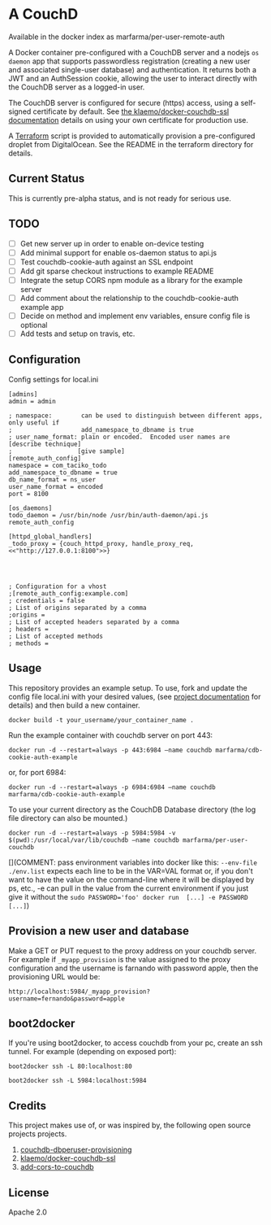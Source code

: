 # A CouchD

Available in the docker index as marfarma/per-user-remote-auth

A Docker container pre-configured with a CouchDB server and a nodejs `os daemon` app that supports passwordless registration (creating a new user and associated single-user database) and authentication.  It returns both a JWT and an AuthSession cookie, allowing the user to interact directly with the CouchDB server as a logged-in user.

The CouchDB server is configured for secure (https) access, using a self-signed certificate by default.  See [the klaemo/docker-couchdb-ssl documentation](https://github.com/klaemo/docker-couchdb-ssl) details on using your own certificate for production use.

A [Terraform](https://www.terraform.io) script is provided to automatically provision a pre-configured droplet from DigitalOcean.  See the README in the terraform directory for details.

## Current Status

This is currently pre-alpha status, and is not ready for serious use.

## TODO

- [ ] Get new server up in order to enable on-device testing
- [ ] Add minimal support for enable os-daemon status to api.js
- [ ] Test couchdb-cookie-auth against an SSL endpoint
- [ ] Add git sparse checkout instructions to example README
- [ ] Integrate the setup CORS npm module as a library for the example server
- [ ] Add comment about the relationship to the couchdb-cookie-auth example app
- [ ] Decide on method and implement env variables, ensure config file is optional
- [ ] Add tests and setup on travis, etc.

## Configuration

Config settings for local.ini


    [admins]
    admin = admin

    ; namespace:        can be used to distinguish between different apps, only useful if
    ;                   add_namespace_to_dbname is true
    ; user_name_format: plain or encoded.  Encoded user names are [describe technique]
    ;                  [give sample]
    [remote_auth_config]
    namespace = com_taciko_todo
    add_namespace_to_dbname = true
    db_name_format = ns_user
    user_name_format = encoded
    port = 8100

    [os_daemons]
    todo_daemon = /usr/bin/node /usr/bin/auth-daemon/api.js remote_auth_config

    [httpd_global_handlers]
    _todo_proxy = {couch_httpd_proxy, handle_proxy_req, <<"http://127.0.0.1:8100">>}




    ; Configuration for a vhost
    ;[remote_auth_config:example.com]
    ; credentials = false
    ; List of origins separated by a comma
    ;origins =
    ; List of accepted headers separated by a comma
    ; headers =
    ; List of accepted methods
    ; methods =


## Usage

This repository provides an example setup.  To use, fork and update the config file local.ini with your desired values, (see [project documentation](https://github.com/pegli/couchdb-dbperuser-provisioning) for details) and then build a new container.

    docker build -t your_username/your_container_name .

Run the example container with couchdb server on port 443:

    docker run -d --restart=always -p 443:6984 –name couchdb marfarma/cdb-cookie-auth-example

or, for port 6984:

    docker run -d --restart=always -p 6984:6984 –name couchdb marfarma/cdb-cookie-auth-example

To use your current directory as the CouchDB Database directory (the log file directory can also be mounted.)


    docker run -d --restart=always -p 5984:5984 -v $(pwd):/usr/local/var/lib/couchdb –name couchdb marfarma/per-user-couchdb

[](COMMENT: pass environment variables into docker like this: `--env-file ./env.list` expects each line to be in the VAR=VAL format or, if you don't want to have the value on the command-line where it will be displayed by ps, etc., -e can pull in the value from the current environment if you just give it without the `sudo PASSWORD='foo' docker run  [...] -e PASSWORD [...]`)


## Provision a new user and database

Make a GET or PUT request to the proxy address on your couchdb server. For example if `_myapp_provision` is the value assigned to the proxy configuration and the username is farnando with password apple, then the provisioning URL would be:

    http://localhost:5984/_myapp_provision?username=fernando&password=apple

## boot2docker

If you're using boot2docker, to access couchdb from your pc, create an ssh tunnel.  For example (depending on exposed port):

    boot2docker ssh -L 80:localhost:80

    boot2docker ssh -L 5984:localhost:5984

## Credits

This project makes use of, or was inspired by, the following open source projects projects.

1. [couchdb-dbperuser-provisioning](https://github.com/pegli/couchdb-dbperuser-provisioning)
1. [klaemo/docker-couchdb-ssl](https://github.com/klaemo/docker-couchdb-ssl)
1. [add-cors-to-couchdb](https://github.com/pouchdb/add-cors-to-couchdb)

## License

Apache 2.0
